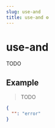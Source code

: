 ```yaml
---
slug: use-and
title: use-and ⚙️
---
```

# use-and
TODO

## Example
> TODO
```json
{
  "": "error"
}
```

